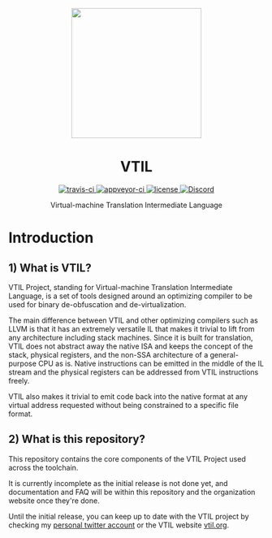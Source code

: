 <p align="center">

  <a href="https://www.vtil.org/">
    <img width="256" heigth="256" src="https://vtil.org/logo.png">
  </a>  

  <h1 align="center">VTIL</h1>

  <p align="center">
    <a href="https://travis-ci.com/vtil-project/VTIL-Core">
      <img src="https://img.shields.io/travis/com/vtil-project/vtil-core/master.svg?logo=travis&style=flat-square" alt="travis-ci"/>
    </a>
    <a href="https://ci.appveyor.com/project/can1357/vtil-core">
      <img src="https://img.shields.io/appveyor/build/can1357/VTIL-Core?logo=appveyor&style=flat-square" alt="appveyor-ci"/>
    </a>
    <a href="https://github.com/vtil-project/vtil-core/blob/master/LICENSE.md">
      <img src="https://img.shields.io/github/license/vtil-project/vtil-core.svg?style=flat-square" alt="license"/>
    </a>
    <a href="https://discord.gg/xnPma8d">
      <img alt="Discord" src="https://img.shields.io/discord/724300992023232533?label=chat&logo=Discord&style=flat-square">
    </a>
  </p>

  <p align="center">
    Virtual-machine Translation Intermediate Language
  </p>
</p>

# Introduction

## 1) What is VTIL?

VTIL Project, standing for Virtual-machine Translation Intermediate Language, is a set of tools designed around an optimizing compiler to be used for binary de-obfuscation and de-virtualization.

The main difference between VTIL and other optimizing compilers such as LLVM is that it has an extremely versatile IL that makes it trivial to lift from any architecture including stack machines. Since it is built for translation, VTIL does not abstract away the native ISA and keeps the concept of the stack, physical registers, and the non-SSA architecture of a general-purpose CPU as is. Native instructions can be emitted in the middle of the IL stream and the physical registers can be addressed from VTIL instructions freely.

VTIL also makes it trivial to emit code back into the native format at any virtual address requested without being constrained to a specific file format.

## 2) What is this repository?

This repository contains the core components of the VTIL Project used across the toolchain.

It is currently incomplete as the initial release is not done yet, and documentation and FAQ will be within this repository and the organization website once they're done.

Until the initial release, you can keep up to date with the VTIL project by checking my [personal twitter account](https://twitter.com/_can1357) or the VTIL website [vtil.org](https://vtil.org/).

